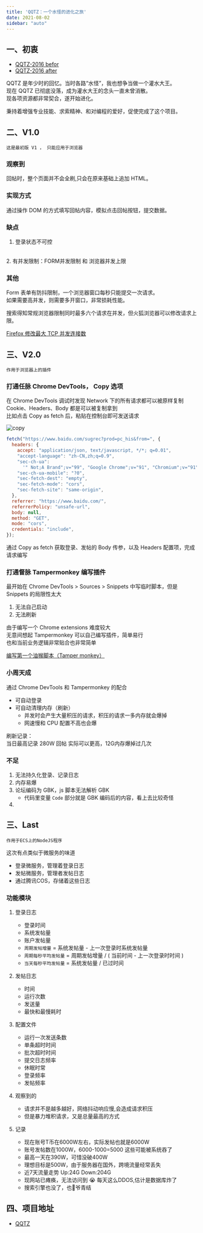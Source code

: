 ```yaml
---
title: 'QQTZ：一个水怪的进化之旅'
date: 2021-08-02
sidebar: "auto"
---
```






## 一、**初衷**

- [QQTZ-2016 befor](http://goodbye.qqtz.com/)
- [QQTZ-2016 after](http://qqtz.com/)
  

QQTZ 是年少时的回忆。当时各路“水怪”，我也想争当做一个灌水大王。
<br>
现在 QQTZ 已彻底没落，成为灌水大王的念头一直未曾消散。
<br>
现各项资源都非常契合，遂开始进化。

秉持着增强专业技能、求索精神、和对编程的爱好，促使完成了这个项目。





## 二、**V1.0**

`这是最初版 V1 ， 只能应用于浏览器`

### **观察到**

回帖时，整个页面并不会全刷,只会在原来基础上追加 HTML。


### **实现方式**

通过操作 DOM 的方式填写回帖内容，模拟点击回帖按钮，提交数据。

### **缺点**

1. 登录状态不可控
<br/>
2. 有并发限制：FORM并发限制 和 浏览器并发上限


### **其他**

Form 表单有防抖限制，一个浏览器窗口每秒只能提交一次请求。
<br>
如果需要高并发，则需要多开窗口，非常损耗性能。


搜索得知常规浏览器限制同时最多六个请求在并发，但火狐浏览器可以修改请求上限。

[Firefox 修改最大 TCP 并发连接数](https://blog.csdn.net/xfjjs_net/article/details/89145546)





## **三、V2.0**

`作用于浏览器上的插件`

### **打通任脉 Chrome DevTools， Copy 选项**

在 Chrome DevTools 调试时发现 Network 下的所有请求都可以被原样复制
<br>
Cookie、Headers、Body 都是可以被复制拿到
<br>
比如点击 Copy as fetch 后，粘贴在控制台即可发送请求

<img :src="$withBase('/assets/images/210802_copy.png')" alt="copy">

```javascript
fetch("https://www.baidu.com/sugrec?prod=pc_his&from=", {
  headers: {
    accept: "application/json, text/javascript, */*; q=0.01",
    "accept-language": "zh-CN,zh;q=0.9",
    "sec-ch-ua":
      '" Not;A Brand";v="99", "Google Chrome";v="91", "Chromium";v="91"',
    "sec-ch-ua-mobile": "?0",
    "sec-fetch-dest": "empty",
    "sec-fetch-mode": "cors",
    "sec-fetch-site": "same-origin",
  },
  referrer: "https://www.baidu.com/",
  referrerPolicy: "unsafe-url",
  body: null,
  method: "GET",
  mode: "cors",
  credentials: "include",
});
```

通过 Copy as fetch 获取登录、发帖的 Body 传参，以及 Headers 配置项，完成请求编写


### **打通督脉 Tampermonkey 编写插件**

最开始在 Chrome DevTools > Sources > Snippets 中写临时脚本，但是 Snippets 的局限性太大

1. 无法自己启动
2. 无法刷新

由于编写一个 Chrome extensions 难度较大
<br>
无意间想起 Tampermonkey 可以自己编写插件，简单易行
<br>
也和当前业务逻辑非常贴合也非常简单

[编写第一个油猴脚本（Tamper monkey）](https://www.xiaoz.me/archives/11122)





### **小周天成**

通过 Chrome DevTools 和 Tampermonkey 的配合

- 可自动登录
- 可自动清理内存（刷新）
  - 并发时会产生大量积压的请求，积压的请求一多内存就会爆掉
  - 网速慢和 CPU 配置不高也会爆

刷新记录：
<br>
当日最高记录 280W 回帖
实际可以更高，12G内存爆掉过几次


### **不足**

1. 无法持久化登录、记录日志
2. 内存易爆
3. 论坛编码为 GBK，js 脚本无法解析 GBK
   - 代码里变量 `Code` 部分就是 GBK 编码后的内容，看上去比较奇怪
4. 





## **三、Last**

`作用于ECS上的NodeJS程序`


这次有点类似于微服务的味道

- 登录微服务，管理着登录日志
- 发帖微服务，管理者发帖日志
- 通过腾讯COS，存储着这些日志

### **功能模块**

1. 登录日志
    - 登录时间
    - 系统发帖量
    - 账户发帖量
    - `周期发帖增量` = 系统发帖量 - 上一次登录时系统发帖量
    - `周期每秒平均发帖量` = 周期发帖增量 / ( 当前时间 - 上一次登录时时间 )
    - `当天每秒平均发帖量` =  系统发帖量 / 已过时间
  
2. 发帖日志
    - 时间
    - 运行次数
    - 发送量
    - 最快和最慢耗时

3. 配置文件
    - 运行一次发送条数
    - 单条超时时间
    - 批次超时时间
    - 提交日志频率
    - 休眠时常
    - 登录频率
    - 发帖频率
   
4. 观察到的
    - 请求并不是越多越好，网络抖动响应慢,会造成请求积压
    - 但是暴力堆积请求，又是总量最高的方式

5. 记录
    - 现在账号T币在6000W左右，实际发帖也就是6000W
    - 账号发帖数在1000W，6000-1000=5000 这些可能被系统吞了
    - 最高一天在390W，可惜没破400W
    - 理想目标是500W，由于服务器在国外，跨境流量经常丢失
    - 近7天流量走势 Up:24G Down:204G
    - 现网站已瘫痪，无法访问到 😭 每天这么DDOS,估计是数据库炸了
    - 搜索引擎也没了，也👴爷青结





## 四、项目地址

- [QQTZ](https://github.com/Hz-Cool/qqtz)